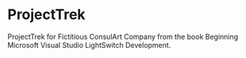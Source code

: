 ProjectTrek
===========

ProjectTrek for Fictitious ConsulArt Company
from the book Beginning Microsoft Visual Studio LightSwitch Development.
